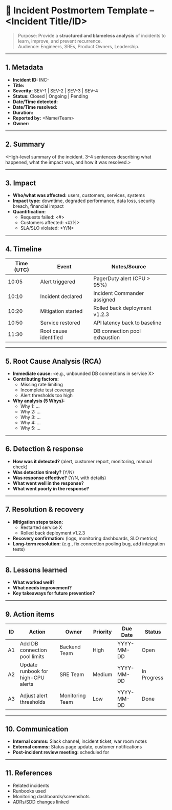 # 📝 Incident Postmortem Template – <Incident Title/ID>

> Purpose: Provide a **structured and blameless analysis** of incidents to learn, improve, and prevent recurrence.  
> Audience: Engineers, SREs, Product Owners, Leadership.

---

## 1. Metadata
- **Incident ID:** INC-<ID>
- **Title:** <Short descriptive title>
- **Severity:** SEV-1 | SEV-2 | SEV-3 | SEV-4
- **Status:** Closed | Ongoing | Pending
- **Date/Time detected:** <YYYY-MM-DD HH:mm UTC>
- **Date/Time resolved:** <YYYY-MM-DD HH:mm UTC>
- **Duration:** <Xh Xm>
- **Reported by:** <Name/Team>
- **Owner:** <Incident Commander>

---

## 2. Summary
<High-level summary of the incident. 3–4 sentences describing what happened, what the impact was, and how it was resolved.>

---

## 3. Impact
- **Who/what was affected:** users, customers, services, systems
- **Impact type:** downtime, degraded performance, data loss, security breach, financial impact
- **Quantification:**
    - Requests failed: <#>
    - Customers affected: <#/%>
    - SLA/SLO violated: <Y/N>

---

## 4. Timeline

| **Time (UTC)** | **Event**             | **Notes/Source**              |
|----------------|-----------------------|-------------------------------|
| 10:05          | Alert triggered       | PagerDuty alert (CPU > 95%)   |
| 10:10          | Incident declared     | Incident Commander assigned   |
| 10:20          | Mitigation started    | Rolled back deployment v1.2.3 |
| 10:50          | Service restored      | API latency back to baseline  |
| 11:30          | Root cause identified | DB connection pool exhaustion |

---

## 5. Root Cause Analysis (RCA)
- **Immediate cause:** <e.g., unbounded DB connections in service X>
- **Contributing factors:**
    - Missing rate limiting
    - Incomplete test coverage
    - Alert thresholds too high
- **Why analysis (5 Whys):**
    - Why 1: ...
    - Why 2: ...
    - Why 3: ...
    - Why 4: ...
    - Why 5: ...

---

## 6. Detection & response
- **How was it detected?** (alert, customer report, monitoring, manual check)
- **Was detection timely?** (Y/N)
- **Was response effective?** (Y/N, with details)
- **What went well in the response?**
- **What went poorly in the response?**

---

## 7. Resolution & recovery
- **Mitigation steps taken:**
    - Restarted service X
    - Rolled back deployment v1.2.3
- **Recovery confirmation:** (logs, monitoring dashboards, SLO metrics)
- **Long-term resolution:** (e.g., fix connection pooling bug, add integration tests)

---

## 8. Lessons learned
- **What worked well?**
- **What needs improvement?**
- **Key takeaways for future prevention?**

---

## 9. Action items
| **ID** | **Action**                         | **Owner**       | **Priority** | **Due Date** | **Status**  |
|--------|------------------------------------|-----------------|--------------|--------------|-------------|
| A1     | Add DB connection pool limits      | Backend Team    | High         | YYYY-MM-DD   | Open        |
| A2     | Update runbook for high-CPU alerts | SRE Team        | Medium       | YYYY-MM-DD   | In Progress |
| A3     | Adjust alert thresholds            | Monitoring Team | Low          | YYYY-MM-DD   | Done        |

---

## 10. Communication
- **Internal comms:** Slack channel, incident ticket, war room notes
- **External comms:** Status page update, customer notifications
- **Post-incident review meeting:** scheduled for <YYYY-MM-DD HH:mm UTC>

---

## 11. References
- Related incidents
- Runbooks used
- Monitoring dashboards/screenshots
- ADRs/SDD changes linked  
